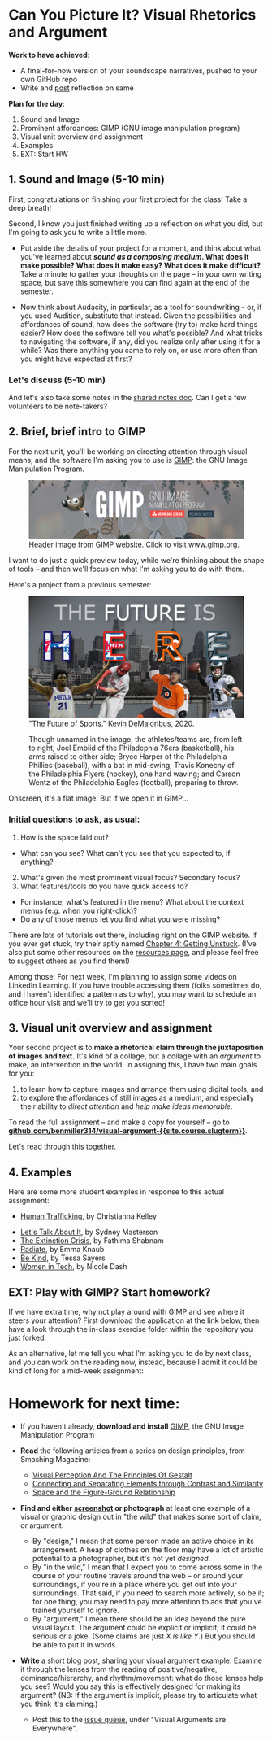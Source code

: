 
# Can You Picture It? Visual Rhetorics and Argument

**Work to have achieved**:

* A final-for-now version of your soundscape narratives, pushed to your own GitHub repo
* Write and [post]({{site.github.issues_url}}) reflection on same


**Plan for the day**:

1. Sound and Image <!-- (15-20 min) -->
2. Prominent affordances: GIMP (<span title="GNU, in turn, stands for _GNU's Not Unix._ Yyup.">GNU</span> image manipulation program)
3. Visual unit overview and assignment
4. Examples
5. EXT: Start HW
<!-- Have GIMP running in the BG -->

## 1. Sound and Image (5-10 min)

First, congratulations on finishing your first project for the class! Take a deep breath!

Second, I know you just finished writing up a reflection on what you did, but I'm going to ask you to write a little more.

* Put aside the details of your project for a moment, and think about what you've learned about **_sound as a composing medium_. What does it make possible? What does it make easy? What does it make difficult?** Take a minute to gather your thoughts on the page – in your own writing space, but save this somewhere you can find again at the end of the semester.

* Now think about Audacity, in particular, as a tool for soundwriting – or, if you used Audition, substitute that instead. Given the possibilities and affordances of sound, how does the software (try to) make hard things easier? How does the software tell you what's possible? And what tricks to navigating the software, if any, did you realize only after using it for a while? Was there anything you came to rely on, or use more often than you might have expected at first?

### Let's discuss (5-10 min)
And let's also take some notes in the [shared notes doc](http://bit.ly/cdm{{site.course.slugterm}}-notes). Can I get a few volunteers to be note-takers?
<!-- discuss the visual layout of Audacity, e.g. the layers; the feedback of cursor events and changing size/position; the menus -->

<!-- <div class="alert alert-warning">
ALT: If you're participating asynchronously, please add comments to the notes in the doc. (Actually use the "add comment" feature, please, so I get an alert.) These can be questions, answers to questions, links to images or blog posts, or simply upvotes to express agreement.
</div> -->


## 2. Brief, brief intro to GIMP
For the next unit, you'll be working on directing attention through visual means, and the software I'm asking you to use is [GIMP](https://www.gimp.org/downloads/): the <span title="GNU, in turn, stands for _GNU's Not Unix._ Yyup.">GNU</span> Image Manipulation Program.

<figure role="figure">
<a href="https://www.gimp.org"><img src="../assets/img/gimp-header.png" alt="over background of champagne flutes raised in a toast by hands of different skin tones (and also two hooves), text reads 'GIMP: GNU Image Manipulation Program'"></a>
<figcaption>Header image from GIMP website. Click to visit www.gimp.org.</figcaption>
</figure>

I want to do just a quick preview today, while we're thinking about the shape of tools – and then we'll focus on what I'm asking you to do with them.

Here's a project from a previous semester:
<figure role="figure">
<img src="../assets/img/ktdemay--future.png" alt="Philadelphia skyline behind cutouts of four athletes, in uniform for Philly basketball, baseball, hockey, and football teams. Text reads, 'The future is HERE'; team logos fill the last four letters." longdesc="#text-from-showcase-image" />
<figcaption>"The Future of Sports." <a href="https://github.com/ktdemay/visual-argument-2020spring">Kevin DeMaioribus</a>, 2020.</figcaption>
<div id="text-from-showcase-image" class="sr-only">
<p>Though unnamed in the image, the athletes/teams are, from left to right, Joel Embiid of the Philadephia 76ers (basketball), his arms raised to either side; Bryce Harper of the Philadelphia Phillies (baseball), with a bat in mid-swing; Travis Konecny of the Philadelphia Flyers (hockey), one hand waving; and Carson Wentz of the Philadelphia Eagles (football), preparing to throw.</p></div>
</figure>

Onscreen, it's a flat image. But if we open it in GIMP...

### Initial questions to ask, as usual:

1. How is the space laid out?
  * What can you see? What can't you see that you expected to, if anything?
2. What's given the most prominent visual focus? Secondary focus?
3. What features/tools do you have quick access to?
  * For instance, what's featured in the menu? What about the context menus (e.g. when you right-click)?
  * Do any of those menus let you find what you were missing?

<!-- Note that these are the exact same questions I asked of Audacity. -->
<!-- give tour: layers at bottom right, tools at upper left, tool options at lower left, undo at top right. -->
<!-- Toggle visibility. -->
<!-- Duplicate -->
<!-- Warning about raster graphics: can scale down, but not up -->


<div class="alert alert-info mt-3">
<p>There are lots of tutorials out there, including right on the GIMP website. If you ever get stuck, try their aptly named <a href="https://docs.gimp.org/2.10/en/gimp-getting-unstuck.html">Chapter 4: Getting Unstuck</a>. (I've also put some other resources on the <a href="{{site.github.url}}/resources">resources page</a>, and please feel free to suggest others as you find them!)</p>

<p>Among those: For next week, I'm planning to assign some videos on LinkedIn Learning. If you have trouble accessing them (folks sometimes do, and I haven't identified a pattern as to why), you may want to schedule an office hour visit and we'll try to get you sorted!</p>
</div>

## 3. Visual unit overview and assignment

Your second project is to **make a rhetorical claim through the juxtaposition of images and text.** It's kind of a collage, but a collage with an _argument_ to make, an intervention in the world. In assigning this, I have two main goals for you:

1. to learn how to capture images and arrange them using digital tools, and
2. to explore the affordances of still images as a medium, and especially their ability to _direct attention_ and _help make ideas memorable_.

<div class="alert alert-success">
To read the full assignment – and make a copy for yourself – go to <strong><a href="https://github.com/benmiller314/visual-argument-{{site.course.slugterm}}#project-2-visual-argument--rhetorical-collage">github.com/benmiller314/visual-argument-{{site.course.slugterm}}</a></strong>.
</div>

Let's read through this together.

<!-- Go through overview, constraints, deadlines. -->

## 4. Examples

Here are some more student examples in response to this actual assignment:
* [Human Trafficking](https://github.com/csk32/visual-argument-2020fall/blob/master/Human_Trafficking_updated.png), by Christianna Kelley
<!-- * [The Future of Sports](https://raw.githubusercontent.com/ktdemay/visual-argument-2020spring/master/pngs/future.png), by Kevin DeMaioribus -->
* [Let's Talk About It](https://raw.githubusercontent.com/sydneymasterson/visual-argument-2020spring/master/PNGs/visual-argument-2-23.png), by Sydney Masterson
* [The Extinction Crisis](http://dmap.pitt.edu/node/301), by Fathima Shabnam
* [Radiate](http://dmap.pitt.edu/node/300), by Emma Knaub
* [Be Kind](http://dmap.pitt.edu/node/244), by Tessa Sayers
* [Women in Tech](http://dmap.pitt.edu/node/245), by Nicole Dash


<!-- Want still more? I've also pinned some examples of the kinds of collages and collisions I've seen on the open web, but definitely don't take this as expressing some absolute sense of range:
<a href="https://www.pinterest.com/benmiller314/visual-argumentexplanation/">www.pinterest.com/benmiller314/visual-argumentexplanation</a> -->


## EXT: Play with GIMP? Start homework?
If we have extra time, why not play around with GIMP and see where it steers your attention? First download the application at the link below, then have a look through the in-class exercise folder within the repository you just forked. 

<!-- – or substitute the image of yourself (or your pet, etc) that you posted to the [Greetings and Salutations forum]({{site.github.issues_url}}/1), way back when. -->

<!-- ### EXT: Google Image's Advanced Search Tools -->
<!--
Not everything is just available for any use – even if you can find it on a public website. See my FAQ from last year at https://cdm2017.majoringinmeta.net/lesson-04/#key-questions-and-considerations-20-30-min.
-->

<!--
## EXT: More on GIMP
I'll demo, using Beverly & Pack. "Fly Me to the Moon, by Way of a Hot Air Balloon."" 7 Sept. 2009. Flickr, https://www.flickr.com/photos/walkadog/3897126692/.
-->

As an alternative, let me tell you what I'm asking you to do by next class, and you can work on the reading now, instead, because I admit it could be kind of long for a mid-week assignment:


# Homework for next time:

* If you haven't already, **download and install** [GIMP](https://www.gimp.org/downloads/), the GNU Image Manipulation Program
* **Read** the following articles from a series on design principles, from Smashing Magazine:
    - [Visual Perception And The Principles Of Gestalt](https://www.smashingmagazine.com/2014/03/design-principles-visual-perception-and-the-principles-of-gestalt/)
    - [Connecting and Separating Elements through Contrast and Similarity](https://www.smashingmagazine.com/2014/09/design-principles-connecting-and-separating-elements-through-contrast-and-similarity/)
    - [Space and the Figure-Ground Relationship](https://www.smashingmagazine.com/2014/05/design-principles-space-figure-ground-relationship/)

* **Find and either [screenshot](https://www.take-a-screenshot.org/) or photograph** at least one example of a visual or graphic design out in "the wild" that makes some sort of claim, or argument.
  - By "design," I mean that some person made an active choice in its arrangement. A heap of clothes on the floor may have a lot of artistic potential to a photographer, but it's not yet *designed*.
  - By "in the wild," I mean that I expect you to come across some in the course of your routine travels around the web – or around your surroundings, if you're in a place where you get out into your surroundings. That said, if you need to search more actively, so be it; for one thing, you may need to pay more attention to ads that you've trained yourself to ignore.
   - By "argument," I mean there should be an idea beyond the pure visual layout. The argument could be explicit or implicit; it could be serious or a joke. (Some claims are just _X is like Y_.) But you should be able to put it in words.
* **Write** a short blog post, sharing your visual argument example. Examine it through the lenses from the reading of positive/negative, dominance/hierarchy, and rhythm/movement: what do those lenses help you see? Would you say this is effectively designed for making its argument? (NB: If the argument is implicit, please try to articulate what you think it's claiming.)
   - Post this to the [issue queue]({{site.github.issues_url}}), under "Visual Arguments are Everywhere".
